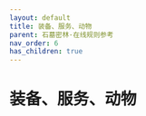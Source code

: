 ```yaml
---
layout: default
title: 装备、服务、动物
parent: 石墓密林·在线规则参考
nav_order: 6
has_children: true
---
```


# 装备、服务、动物